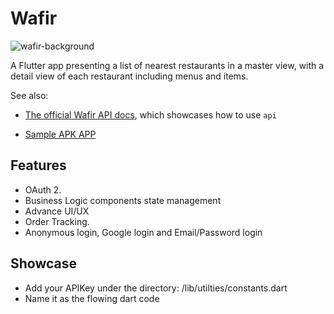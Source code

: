 # Wafir
![wafir-background](https://github.com/alfatihtalab/WafirFlutterApp/assets/35189369/43ea8b61-817b-49c4-87f7-6771d29464d4)

A Flutter app presenting a list of nearest restaurants in a master view, with a detail view of each restaurant including menus and items.

See also:

- [The official Wafir API docs](http://api.wafirhero.com/redoc), which showcases how to use `api`

- [Sample APK APP](https://drive.google.com/file/d/1c1vg-mqmnjphnGhfup9tGfU33ncKWqPk/view?usp=sharing](https://drive.google.com/file/d/1aGdIosoLbi3K7RiSJzUVUvYXNeu5iCBT/view?usp=drive_link))


## Features

- OAuth 2. 
- Business Logic components state management
- Advance UI/UX
- Order Tracking.
- Anonymous login, Google login and Email/Password login

## Showcase
- Add your APIKey under the directory: /lib/utilties/constants.dart
- Name it as the flowing dart code
